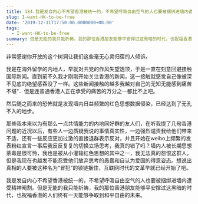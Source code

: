 ```yaml
---
title: 184.我是发自内心不希望香港被统一的，不希望呼吸自由空气的人也要被捆绑进墙内遭受精神阉割
slug: I-want-HK-to-be-free
date: '2019-12-11T17:50:00.0000000+08:00'
tags:
  - I-want-HK-to-be-free
summary: 但是无能的我只能祈祷，我的那位香港朋友能够平安撑过这黑暗的时代，也祝福香港的人们终有一天能够争取到和平自由的未来。
---
```

非常感谢你开放的这个树洞让我们这些毫无心灵归宿的人倾诉。



我是在海外留学的内地人，早就对共党的作风失望透顶，于是一直在刻意回避接触国际新闻。直到前不久我才刚刚开始关注香港的新闻，这一接触就感觉自己像被深不见底的绝望感吞没了一样。这些新闻接触的越多我越对自己的无知无能感到痛苦不堪“．但是连普通香港人正在承受的痛苦的万分之一都比不上吧。



然后随之而来的恐怖就是发现墙内日益频繁的红色思想数据侵染，已经达到了无孔不入的地步。

那些我本来以为有那么一点共情能力的内地同好群的友人们，在听我提了几句香港问题的近况以后，有些人一边质疑我说的事情真实性，一边强烈谴责我给他们带来不适，还有一些反应更加过激的直接退群表示反对，并且开始在weibo上频繁的发表粉红宣言一事后我反反复复的切换立场思考，我真的错了吗？墙内人被长期思想荼毒是很可怜，我也是被从小灌输红色思想的其中之一，我无法真的怨恨这群人，但是我现在也越发不能忍受他们放弃思考的愚蠢和自认为爱国的得意姿态。想说出真相的人要被这种名为“冒犯"的锁链捆住，互联网时代的文革早就已经开始了吧。



我是发自内心不希望香港被统一的，不希望呼吸自由空气的人也要被捆绑进墙内遭受精神阉割。但是无能的我只能祈祷，我的那位香港朋友能够平安撑过这黑暗的时代，也祝福香港的人们终有一天能够争取到和平自由的未来。
